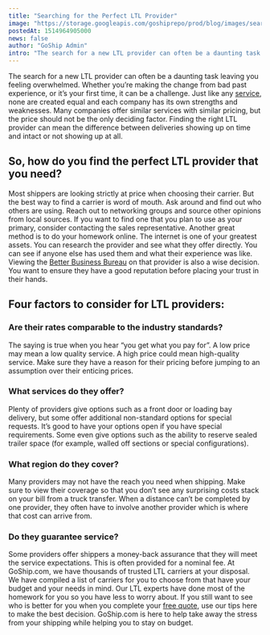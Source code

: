 ```yaml
---
title: "Searching for the Perfect LTL Provider"
image: "https://storage.googleapis.com/goshiprepo/prod/blog/images/searching-for-the-perfect-ltl-provider.png"
postedAt: 1514964905000
news: false
author: "GoShip Admin"
intro: "The search for a new LTL provider can often be a daunting task leaving you feeling overwhelmed. Whether you’re making the change from bad past experience, or it’s your first time, it can be a challenge. Just like any service, none are created equal and each company has its own strengths and weaknesses. Many companies offer similar services with similar pricing, but the price should not be the only deciding factor. Finding the right LTL provider can mean the difference between deliveries showing up on time a"
---
```

The search for a new LTL provider can often be a daunting task leaving you feeling overwhelmed. Whether you’re making the change from bad past experience, or it’s your first time, it can be a challenge. Just like any [service](https://www.goship.com/blog/benefits-of-using-an-online-shipping-service/), none are created equal and each company has its own strengths and weaknesses. Many companies offer similar services with similar pricing, but the price should not be the only deciding factor. Finding the right LTL provider can mean the difference between deliveries showing up on time and intact or not showing up at all.

**So, how do you find the perfect LTL provider that you need?**
---------------------------------------------------------------

Most shippers are looking strictly at price when choosing their carrier. But the best way to find a carrier is word of mouth. Ask around and find out who others are using. Reach out to networking groups and source other opinions from local sources. If you want to find one that you plan to use as your primary, consider contacting the sales representative. Another great method is to do your homework online. The internet is one of your greatest assets. You can research the provider and see what they offer directly. You can see if anyone else has used them and what their experience was like. Viewing the [Better Business Bureau](https://www.bbb.org/) on that provider is also a wise decision. You want to ensure they have a good reputation before placing your trust in their hands.

**Four factors to consider for LTL providers:**
-----------------------------------------------

### **Are their rates comparable to the industry standards?**

The saying is true when you hear “you get what you pay for”. A low price may mean a low quality service. A high price could mean high-quality service. Make sure they have a reason for their pricing before jumping to an assumption over their enticing prices.

### **What services do they offer?**

Plenty of providers give options such as a front door or loading bay delivery, but some offer additional non-standard options for special requests. It’s good to have your options open if you have special requirements. Some even give options such as the ability to reserve sealed trailer space (for example, walled off sections or special configurations).

### **What region do they cover?**

Many providers may not have the reach you need when shipping. Make sure to view their coverage so that you don’t see any surprising costs stack on your bill from a truck transfer. When a distance can’t be completed by one provider, they often have to involve another provider which is where that cost can arrive from.

### **Do they guarantee service?**

Some providers offer shippers a money-back assurance that they will meet the service expectations. This is often provided for a nominal fee. At GoShip.com, we have thousands of trusted LTL carriers at your disposal. We have compiled a list of carriers for you to choose from that have your budget and your needs in mind. Our LTL experts have done most of the homework for you so you have less to worry about. If you still want to see who is better for you when you complete your [free quote](https://www.goship.com/), use our tips here to make the best decision. GoShip.com is here to help take away the stress from your shipping while helping you to stay on budget.
